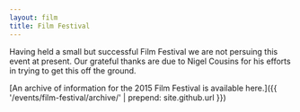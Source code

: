 ```yaml
---
layout: film
title: Film Festival
---
```


Having held a small but successful Film Festival we are not persuing this event at present. Our grateful thanks are due to Nigel Cousins for his efforts in trying to get this off the ground.

[An archive of information for the 2015 Film Festival is available here.]({{ '/events/film-festival/archive/' | prepend: site.github.url }})